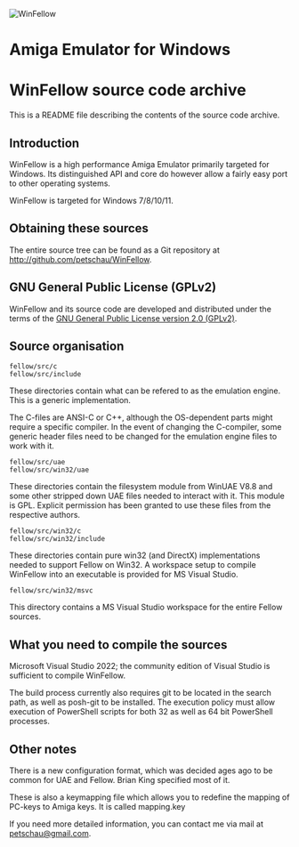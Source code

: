![WinFellow](./fellow/Docs/WinFellow/winfellow_logo_large.png)

# Amiga Emulator for Windows

WinFellow source code archive
=============================

This is a README file describing the contents of the source code archive.

Introduction
------------

WinFellow is a high performance Amiga Emulator primarily targeted for Windows.
Its distinguished API and core do however allow a fairly easy port to other operating systems.

WinFellow is targeted for Windows 7/8/10/11.

Obtaining these sources
-----------------------

The entire source tree can be found as a Git repository at http://github.com/petschau/WinFellow.

GNU General Public License (GPLv2)
----------------------------------

WinFellow and its source code are developed and distributed under the terms of the
[GNU General Public License version 2.0 (GPLv2)](http://www.gnu.org/licenses/old-licenses/gpl-2.0.html).

Source organisation
-------------------

```
fellow/src/c
fellow/src/include
```

These directories contain what can be refered to as the emulation engine. This is a
generic implementation.

The C-files are ANSI-C or C++, although the OS-dependent parts might require a specific
compiler. In the event of changing the C-compiler, some generic header files need to be
changed for the emulation engine files to work with it.

```
fellow/src/uae
fellow/src/win32/uae
```

These directories contain the filesystem module from WinUAE V8.8 and some
other stripped down UAE files needed to interact with it. This module is GPL.
Explicit permission has been granted to use these files from the respective authors.

```
fellow/src/win32/c
fellow/src/win32/include
```

These directories contain pure win32 (and DirectX) implementations needed to
support Fellow on Win32. A workspace setup to compile WinFellow into
an executable is provided for MS Visual Studio.

```
fellow/src/win32/msvc
```

This directory contains a MS Visual Studio workspace for the entire Fellow sources.

What you need to compile the sources
------------------------------------

Microsoft Visual Studio 2022; the community edition of Visual Studio is sufficient to compile WinFellow.

The build process currently also requires git to be located in the search path, as well as posh-git to be installed. The execution policy must allow execution of PowerShell scripts for both 32 as well as 64 bit PowerShell processes.

Other notes
-----------

There is a new configuration format, which was decided ages ago
to be common for UAE and Fellow. Brian King specified most of it.

These is also a keymapping file which allows you to redefine the
mapping of PC-keys to Amiga keys. It is called mapping.key

If you need more detailed information, you can contact me via mail at
[petschau@gmail.com](mailto:petschau@gmail.com).

